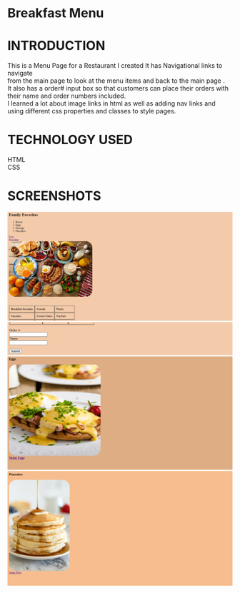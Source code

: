 # Breakfast Menu 


#  INTRODUCTION
   This is a Menu Page for a Restaurant  I created
   It has Navigational links to navigate <br>from the main 
   page to look at the menu items and back to the main page .<br>
   It also has a order# input box so that customers can place their orders
   with their name and order numbers included. <br>I learned a lot about image links in html
   as well as adding nav links and using different css properties and classes
   to style pages.
   
   

 


# TECHNOLOGY USED
HTML <br>
CSS


 #  SCREENSHOTS
 
<img src = " main1.png">
<img src = "main2.png ">
<img src = " eggs.png ">
<img src = "pancakes.png ">
 
